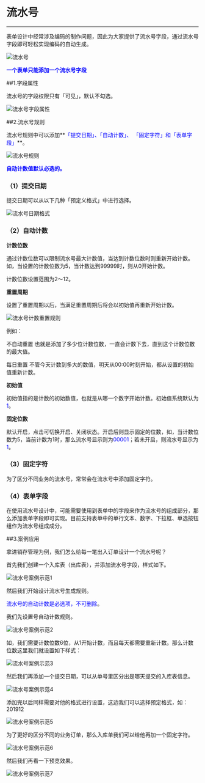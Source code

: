 # 流水号
***
表单设计中经常涉及编码的制作问题，因此为大家提供了流水号字段，通过流水号字段即可轻松实现编码的自动生成。

![流水号][流水号]

**<font color="blue">一个表单只能添加一个流水号字段</font>**

##1.字段属性   

流水号的字段权限只有「可见」，默认不勾选。

![流水号字段属性][流水号字段属性]

##2.流水号规则   

流水号规则中可以添加**<font color="blue">「提交日期」、「自动计数」、	「固定字符」和「表单字段」</font>**。

![流水号规则][流水号规则]

**<font color="blue">自动计数值默认必选的。</font>**

### （1）提交日期   

提交日期可以从以下几种「预定义格式」中进行选择。

![流水号日期格式][流水号日期格式]

### （2）自动计数   

**计数位数**

通过计数位数可以限制流水号最大计数值，当达到计数位数时则重新开始计数。如，当设置的计数位数为5，当计数达到99999时，则从0开始计数。

计数位数设置范围为2～12。

**重置周期**

设置了重置周期以后，当满足重置周期后将会以初始值再重新开始计数。

![流水号计数重置规则][流水号计数重置规则]

例如：

不自动重置
也就是添加了多少位计数位数，一直会计数下去，直到这个计数位数的最大值。

每日重置
不管今天计数到多大的数值，明天从00:00时刻开始，都从设置的初始值重新计数。

**初始值**

初始值指的是计数的初始数值，也就是从哪一个数字开始计数。初始值系统默认为<font color="blue">1</font>。

**固定位数**

默认开启，点击可切换开启、关闭状态。开启后则显示固定的位数，如，当计数位数为5，当前计数为1时，那么流水号显示则为<font color="blue">00001</font>；若未开启，则流水号显示为<font color="blue">1</font>。

### （3）固定字符   

为了区分不同业务的流水号，常常会在流水号中添加固定字符。

### （4）表单字段   

在使用流水号设计中，可能需要使用到表单中的字段来作为流水号的组成部分，那么添加表单字段即可实现。目前支持表单中的单行文本、数字、下拉框、单选按钮组作为流水号组成成分。

##3.案例应用   

拿进销存管理为例，我们怎么给每一笔出入订单设计一个流水号呢？

首先我们创建一个入库表（出库表），并添加流水号字段，样式如下。

![流水号案例示范1][流水号案例示范1]

然后我们开始设计流水号生成规则。

<font color="blue">流水号的自动计数是必选项，不可删除</font>。

我们先设置号自动计数规则。

![流水号案例示范2][流水号案例示范2]

如，我们需要计数位数6位，从1开始计数，而且每天都需要重新计数。那么计数位数这里我们就设置如下样式：

![流水号案例示范3][流水号案例示范3]

然后我们再添加一个提交日期，可以从单号里区分出是哪天提交的入库表信息。

![流水号案例示范4][流水号案例示范4]

添加完以后同样需要对他的格式进行设置，这边我们可以选择预定格式，如：201912

![流水号案例示范5][流水号案例示范5]

为了更好的区分不同的业务订单，那么入库单我们可以给他再加一个固定字符。

![流水号案例示范6][流水号案例示范6]

然后我们再看一下预览效果。

![流水号案例示范7][流水号案例示范7]


[流水号]:..\assets\设计页面\流水号.png
[流水号规则]:..\assets\设计页面\流水号规则.jpg
[流水号日期格式]:..\assets\设计页面\流水号日期格式.jpg
[流水号计数重置规则]:..\assets\设计页面\流水号计数重置规则.jpg
[流水号案例示范1]:..\assets\设计页面\流水号案例示范1.jpg
[流水号案例示范2]:..\assets\设计页面\流水号案例示范2.jpg
[流水号案例示范3]:..\assets\设计页面\流水号案例示范3.jpg
[流水号案例示范4]:..\assets\设计页面\流水号案例示范4.jpg
[流水号案例示范5]:..\assets\设计页面\流水号案例示范5.jpg
[流水号案例示范6]:..\assets\设计页面\流水号案例示范6.jpg
[流水号案例示范7]:..\assets\设计页面\流水号案例示范7.gif
[流水号字段属性]:..\assets\设计页面\流水号字段属性.jpg



